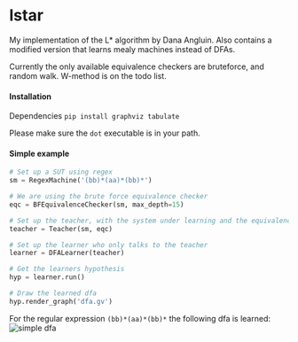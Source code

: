 # lstar

My implementation of the L* algorithm by Dana Angluin. Also contains a modified version that learns mealy machines instead of DFAs.

Currently the only available equivalence checkers are bruteforce, and random walk. W-method is on the todo list.

#### Installation
Dependencies `pip install graphviz tabulate`

Please make sure the `dot` executable is in your path.
#### Simple example
```python
# Set up a SUT using regex
sm = RegexMachine('(bb)*(aa)*(bb)*')

# We are using the brute force equivalence checker
eqc = BFEquivalenceChecker(sm, max_depth=15)

# Set up the teacher, with the system under learning and the equivalence checker
teacher = Teacher(sm, eqc)

# Set up the learner who only talks to the teacher
learner = DFALearner(teacher)

# Get the learners hypothesis
hyp = learner.run()

# Draw the learned dfa
hyp.render_graph('dfa.gv')
```
For the regular expression `(bb)*(aa)*(bb)*` the following dfa is learned:
![simple dfa](https://i.imgur.com/vlqQcCH.png)